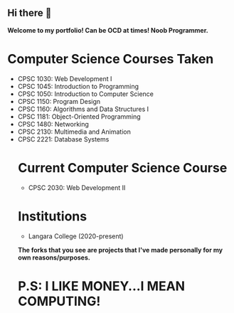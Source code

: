 ## Hi there 👋

<!--

**Here are some ideas to get you started:**

🙋‍♀️ A short introduction - what is your organization all about?
🌈 Contribution guidelines - how can the community get involved?
👩‍💻 Useful resources - where can the community find your docs? Is there anything else the community should know?
🍿 Fun facts - what does your team eat for breakfast?
🧙 Remember, you can do mighty things with the power of [Markdown](https://docs.github.com/github/writing-on-github/getting-started-with-writing-and-formatting-on-github/basic-writing-and-formatting-syntax)
-->

<b>
  <p>Welcome to my portfolio! Can be OCD at times! Noob Programmer.</p>
</b>

# Computer Science Courses Taken
<ul>
  <li>CPSC 1030: Web Development I</li>
  <li>CPSC 1045: Introduction to Programming</li>
  <li>CPSC 1050: Introduction to Computer Science</li>
  <li>CPSC 1150: Program Design</li>
  <li>CPSC 1160: Algorithms and Data Structures I</li>
  <li>CPSC 1181: Object-Oriented Programming</li>
  <li>CPSC 1480: Networking</li>
  <li>CPSC 2130: Multimedia and Animation</li>
  <li>CPSC 2221: Database Systems</li>
</li>

# Current Computer Science Course
<ul>
  <li>CPSC 2030: Web Development II</li>
</ul>

# Institutions
<ul>
  <li>Langara College (2020-present)</li>
</ul>

<b>
  <p>The forks that you see are projects that I've made personally for my own reasons/purposes.
</b>

# P.S: I LIKE MONEY...I MEAN COMPUTING!
